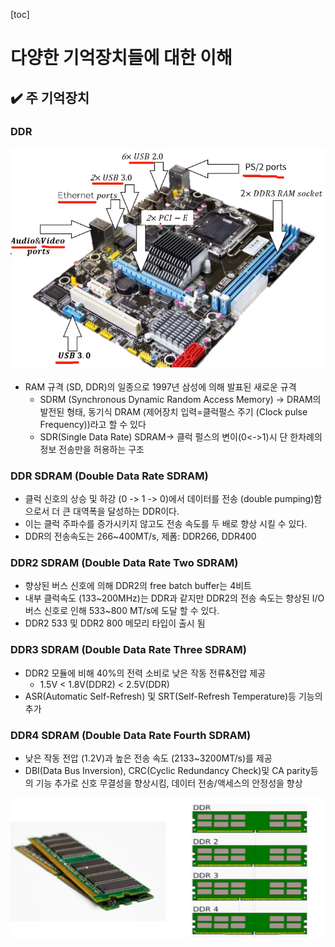 [toc]

# 다양한 기억장치들에 대한 이해

## :heavy_check_mark: 주 기억장치

### DDR

![image-20210323232159342](assets/image-20210323232159342.png)

- RAM 규격 (SD, DDR)의 일종으로 1997년 삼성에 의해 발표된 새로운 규격
  - SDRM (Synchronous Dynamic Random Access Memory) -> DRAM의 발전된 형태, 동기식 DRAM (제어장치 입력=클럭펄스 주기 (Clock pulse Frequency))라고 할 수 있다
  - SDR(Single Data Rate) SDRAM-> 클럭 펄스의 변이(0<->1)시 단 한차례의 정보 전송만을 허용하는 구조



### DDR SDRAM (Double Data Rate SDRAM)

- 클럭 신호의 상승 및 하강 (0 -> 1 -> 0)에서 데이터를 전송 (double pumping)함으로서 더 큰 대역폭을 달성하는 DDR이다.
- 이는 클럭 주파수를 증가시키지 않고도 전송 속도를 두 배로 향상 시킬 수 있다.
- DDR의 전송속도는 266~400MT/s, 제폼: DDR266, DDR400



### DDR2 SDRAM (Double Data Rate Two SDRAM)

- 향상된 버스 신호에 의해 DDR2의 free batch buffer는 4비트
- 내부 클럭속도 (133~200MHz)는 DDR과 같지만 DDR2의 전송 속도는 향상된 I/O버스 신호로 인해 533~800 MT/s에 도달 할 수 있다.
- DDR2 533 및 DDR2 800 메모리 타입이 출시 됨



### DDR3 SDRAM (Double Data Rate Three SDRAM)

- DDR2 모듈에 비해 40%의 전력 소비로 낮은 작동 전류&전압 제공
  - 1.5V < 1.8V(DDR2) < 2.5V(DDR)
- ASR(Automatic Self-Refresh) 및 SRT(Self-Refresh Temperature)등 기능의 추가



### DDR4 SDRAM (Double Data Rate Fourth SDRAM)

- 낮은 작동 전압 (1.2V)과 높은 전송 속도 (2133~3200MT/s)를 제공
- DBI(Data Bus Inversion), CRC(Cyclic Redundancy Check)및 CA parity등의 기능 추가로 신호 무결성을 향상시킴, 데이터 전송/액세스의 안정성을 향상



![image-20210323232911702](assets/image-20210323232911702.png)